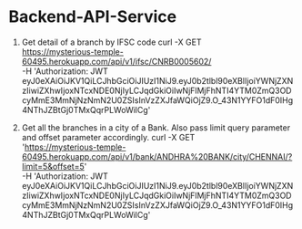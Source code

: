 # Backend-API-Service


1. Get detail of a branch by IFSC code
curl -X GET \
  https://mysterious-temple-60495.herokuapp.com/api/v1/ifsc/CNRB0005602/ \
  -H 'Authorization: JWT eyJ0eXAiOiJKV1QiLCJhbGciOiJIUzI1NiJ9.eyJ0b2tlbl90eXBlIjoiYWNjZXNzIiwiZXhwIjoxNTcxNDE0NjIyLCJqdGkiOiIwNjFlMjFhNTI4YTM0ZmQ3ODcyMmE3MmNjNzNmN2U0ZSIsInVzZXJfaWQiOjZ9.O_43N1YYFO1dF0IHg4NThJZBtGj0TMxQqrPLWoWilCg'

2. Get all the branches in a city of a Bank. Also pass limit query parameter and offset parameter accordingly.
curl -X GET \
  'https://mysterious-temple-60495.herokuapp.com/api/v1/bank/ANDHRA%20BANK/city/CHENNAI/?limit=5&offset=5' \
  -H 'Authorization: JWT eyJ0eXAiOiJKV1QiLCJhbGciOiJIUzI1NiJ9.eyJ0b2tlbl90eXBlIjoiYWNjZXNzIiwiZXhwIjoxNTcxNDE0NjIyLCJqdGkiOiIwNjFlMjFhNTI4YTM0ZmQ3ODcyMmE3MmNjNzNmN2U0ZSIsInVzZXJfaWQiOjZ9.O_43N1YYFO1dF0IHg4NThJZBtGj0TMxQqrPLWoWilCg'